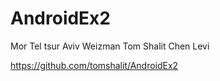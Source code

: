 # AndroidEx2

Mor Tel tsur 
Aviv Weizman 
Tom Shalit 
Chen Levi 

https://github.com/tomshalit/AndroidEx2
